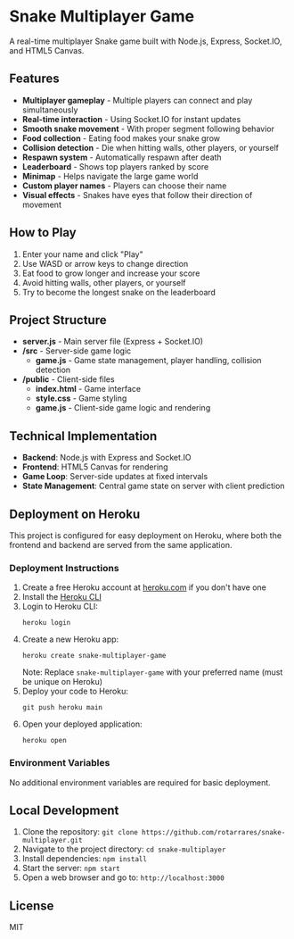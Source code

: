 # Snake Multiplayer Game

A real-time multiplayer Snake game built with Node.js, Express, Socket.IO, and HTML5 Canvas.

## Features

* **Multiplayer gameplay** - Multiple players can connect and play simultaneously
* **Real-time interaction** - Using Socket.IO for instant updates
* **Smooth snake movement** - With proper segment following behavior
* **Food collection** - Eating food makes your snake grow
* **Collision detection** - Die when hitting walls, other players, or yourself
* **Respawn system** - Automatically respawn after death
* **Leaderboard** - Shows top players ranked by score
* **Minimap** - Helps navigate the large game world
* **Custom player names** - Players can choose their name
* **Visual effects** - Snakes have eyes that follow their direction of movement

## How to Play

1. Enter your name and click "Play"
2. Use WASD or arrow keys to change direction
3. Eat food to grow longer and increase your score
4. Avoid hitting walls, other players, or yourself
5. Try to become the longest snake on the leaderboard

## Project Structure

* **server.js** - Main server file (Express + Socket.IO)
* **/src** - Server-side game logic
  * **game.js** - Game state management, player handling, collision detection
* **/public** - Client-side files
  * **index.html** - Game interface
  * **style.css** - Game styling
  * **game.js** - Client-side game logic and rendering

## Technical Implementation

* **Backend**: Node.js with Express and Socket.IO
* **Frontend**: HTML5 Canvas for rendering
* **Game Loop**: Server-side updates at fixed intervals
* **State Management**: Central game state on server with client prediction

## Deployment on Heroku

This project is configured for easy deployment on Heroku, where both the frontend and backend are served from the same application.

### Deployment Instructions

1. Create a free Heroku account at [heroku.com](https://heroku.com) if you don't have one
2. Install the [Heroku CLI](https://devcenter.heroku.com/articles/heroku-cli)
3. Login to Heroku CLI:
   ```
   heroku login
   ```
4. Create a new Heroku app:
   ```
   heroku create snake-multiplayer-game
   ```
   Note: Replace `snake-multiplayer-game` with your preferred name (must be unique on Heroku)
5. Deploy your code to Heroku:
   ```
   git push heroku main
   ```
6. Open your deployed application:
   ```
   heroku open
   ```

### Environment Variables

No additional environment variables are required for basic deployment.

## Local Development

1. Clone the repository: `git clone https://github.com/rotarrares/snake-multiplayer.git`
2. Navigate to the project directory: `cd snake-multiplayer`
3. Install dependencies: `npm install`
4. Start the server: `npm start`
5. Open a web browser and go to: `http://localhost:3000`

## License

MIT

